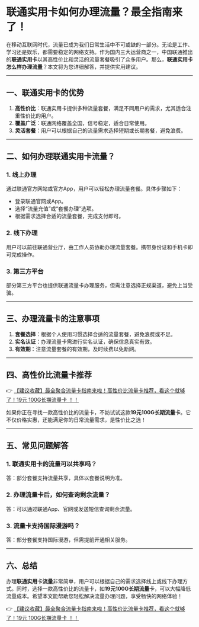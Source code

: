 # 联通实用卡如何办理流量？最全指南来了！

在移动互联网时代，流量已成为我们日常生活中不可或缺的一部分。无论是工作、学习还是娱乐，都需要稳定的网络支持。作为国内三大运营商之一，中国联通推出的**联通实用卡**以其高性价比和灵活的流量套餐吸引了众多用户。那么，**联通实用卡怎么样办理流量**？本文将为您详细解答，并提供实用建议。

---

## 一、联通实用卡的优势

1. **高性价比**：联通实用卡提供多种流量套餐，满足不同用户的需求，尤其适合注重性价比的用户。
2. **覆盖广泛**：联通网络覆盖全国，信号稳定，适合日常使用。
3. **灵活套餐**：用户可以根据自己的流量需求选择短期或长期套餐，避免浪费。

---

## 二、如何办理联通实用卡流量？

### 1. 线上办理
通过联通官方网站或官方App，用户可以轻松办理流量套餐。具体步骤如下：
- 登录联通官网或App。
- 选择“流量充值”或“套餐办理”选项。
- 根据需求选择合适的流量套餐，完成支付即可。

### 2. 线下办理
用户可以前往联通营业厅，由工作人员协助办理流量套餐。携带身份证和手机卡即可完成操作。

### 3. 第三方平台
部分第三方平台也提供联通流量卡办理服务，但需注意选择正规渠道，避免上当受骗。

---

## 三、办理流量卡的注意事项

1. **套餐选择**：根据个人使用习惯选择合适的流量套餐，避免浪费或不足。
2. **实名认证**：办理流量卡需进行实名认证，确保信息真实有效。
3. **有效期**：注意流量套餐的有效期，及时续费以免断网。

---

## 四、高性价比流量卡推荐

👉 [【建议收藏】最全聚合流量卡指南来啦！高性价比流量卡推荐，看这个就够了！19元 100G长期流量卡 ！！](https://bit.ly/Liuliangka)

如果你正在寻找一款高性价比的流量卡，不妨试试这款**19元100G长期流量卡**。它不仅价格实惠，还能满足你的日常流量需求，是性价比之选！

---

## 五、常见问题解答

### 1. 联通实用卡的流量可以共享吗？
答：部分套餐支持流量共享，具体以套餐说明为准。

### 2. 办理流量卡后，如何查询剩余流量？
答：可以通过联通App、官网或发送短信查询剩余流量。

### 3. 流量卡支持国际漫游吗？
答：部分套餐支持国际漫游，但需提前开通相关服务。

---

## 六、总结

办理**联通实用卡流量**非常简单，用户可以根据自己的需求选择线上或线下办理方式。同时，选择一款高性价比的流量卡，如**19元100G长期流量卡**，可以大幅降低流量成本。希望本文能帮助您轻松解决流量办理问题，享受畅快的网络体验！

👉 [【建议收藏】最全聚合流量卡指南来啦！高性价比流量卡推荐，看这个就够了！19元 100G长期流量卡 ！！](https://bit.ly/Liuliangka)